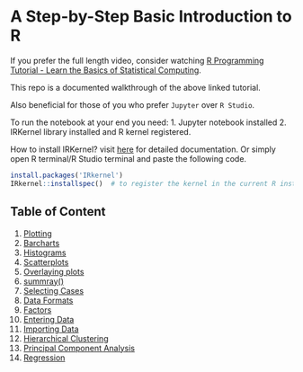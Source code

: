 # A Step-by-Step Basic Introduction to R

If you prefer the full length video, consider watching [R Programming Tutorial - Learn the Basics of Statistical Computing](https://www.youtube.com/watch?v=_V8eKsto3Ug&t=3147s). 

This repo is a documented walkthrough of the above linked tutorial.

Also beneficial for those of you who prefer `Jupyter` over `R Studio`.

To run the notebook at your end you need: 
	1. Jupyter notebook installed
	2. IRKernel library installed and R kernel registered.

How to install IRKernel? visit [here](https://github.com/IRkernel/IRkernel) for detailed documentation.
Or simply open R terminal/R Studio terminal and paste the following code.

```R
install.packages('IRkernel')
IRkernel::installspec()  # to register the kernel in the current R installation
```

## Table of Content
1. [Plotting](https://github.com/rahul96rajan/step-by-step-R/blob/master/Notebooks/1_plotting.ipynb)
2. [Barcharts](https://github.com/rahul96rajan/step-by-step-R/blob/master/Notebooks/2_BarChart.ipynb)
3. [Histograms](https://github.com/rahul96rajan/step-by-step-R/blob/master/Notebooks/3_Histogram.ipynb)
4. [Scatterplots](https://github.com/rahul96rajan/step-by-step-R/blob/master/Notebooks/4_Scatterplot.ipynb)
5. [Overlaying plots](https://github.com/rahul96rajan/step-by-step-R/blob/master/Notebooks/5_overlayingPlot.ipynb)
6. [summray()](https://github.com/rahul96rajan/step-by-step-R/blob/master/Notebooks/6_summary.ipynb)
7. [Selecting Cases](https://github.com/rahul96rajan/step-by-step-R/blob/master/Notebooks/7_Selecting_cases.ipynb)
8. [Data Formats](https://github.com/rahul96rajan/step-by-step-R/blob/master/Notebooks/8_Data_Formats.ipynb)
9. [Factors](https://github.com/rahul96rajan/step-by-step-R/blob/master/Notebooks/9_Factor.ipynb)
10. [Entering Data](https://github.com/rahul96rajan/step-by-step-R/blob/master/Notebooks/10_Entering_Data.ipynb)
11. [Importing Data](https://github.com/rahul96rajan/step-by-step-R/blob/master/Notebooks/11_Import_Data.ipynb)
12. [Hierarchical Clustering](https://github.com/rahul96rajan/step-by-step-R/blob/master/Notebooks/12_Hierarchical_clustering.ipynb)
13. [Principal Component Analysis](https://github.com/rahul96rajan/step-by-step-R/blob/master/Notebooks/13_Principal_components.ipynb)
14. [Regression](https://github.com/rahul96rajan/step-by-step-R/blob/master/Notebooks/14_Regression.ipynb)
